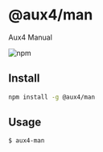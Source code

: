 # @aux4/man
Aux4 Manual

![npm](https://img.shields.io/npm/v/@aux4/man)

## Install

```bash
npm install -g @aux4/man
```

## Usage
```bash
$ aux4-man
```
